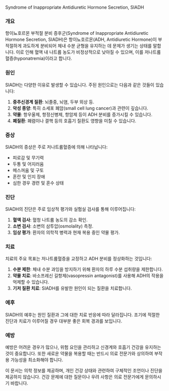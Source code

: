 Syndrome of Inappropriate Antidiuretic Hormone Secretion, SIADH
### 개요
항이뇨호르몬 부적절 분비 증후군(Syndrome of Inappropriate Antidiuretic Hormone Secretion, SIADH)은 항이뇨호르몬(ADH, Antidiuretic Hormone)이 부적절하게 과도하게 분비되어 체내 수분 균형을 유지하는 데 문제가 생기는 상태를 말합니다. 이로 인해 혈액 내 나트륨 농도가 비정상적으로 낮아질 수 있으며, 이를 저나트륨혈증(hyponatremia)이라고 합니다.

### 원인
SIADH는 다양한 이유로 발생할 수 있습니다. 주된 원인으로는 다음과 같은 것들이 있습니다:

1. **중추신경계 질환**: 뇌졸중, 뇌염, 두부 외상 등.
2. **악성 종양**: 특히 소세포 폐암(small cell lung cancer)과 관련이 깊습니다.
3. **약물**: 항우울제, 항정신병제, 항암제 등이 ADH 분비를 증가시킬 수 있습니다.
4. **폐질환**: 폐렴이나 결핵 등의 호흡기 질환도 영향을 미칠 수 있습니다.

### 증상
SIADH의 증상은 주로 저나트륨혈증에 의해 나타납니다:

- 피로감 및 무기력
- 두통 및 어지러움
- 메스꺼움 및 구토
- 혼란 및 인지 장애
- 심한 경우 경련 및 혼수 상태

### 진단
SIADH의 진단은 주로 임상적 평가와 실험실 검사를 통해 이루어집니다:

1. **혈액 검사**: 혈청 나트륨 농도의 감소 확인.
2. **소변 검사**: 소변의 삼투압(osmolality) 측정.
3. **임상 평가**: 환자의 의학적 병력과 현재 복용 중인 약물 평가.

### 치료
치료의 주요 목표는 저나트륨혈증을 교정하고 ADH 분비를 정상화하는 것입니다:

1. **수분 제한**: 체내 수분 과잉을 방지하기 위해 환자의 하루 수분 섭취량을 제한합니다.
2. **약물 치료**: 바소프레신 길항제(vasopressin antagonist)를 사용해 ADH의 작용을 억제할 수 있습니다.
3. **기저 질환 치료**: SIADH를 유발한 원인이 되는 질환을 치료합니다.

### 예후
SIADH의 예후는 원인 질환과 그에 대한 치료 반응에 따라 달라집니다. 조기에 적절한 진단과 치료가 이루어질 경우 대부분 좋은 회복 경과를 보입니다.

### 예방
예방은 어려운 경우가 많으나, 위험 요인을 관리하고 신경계와 호흡기 건강을 유지하는 것이 중요합니다. 또한 새로운 약물을 복용할 때는 반드시 의료 전문가와 상의하여 부작용 가능성을 최소화해야 합니다.

이 문서는 의학 정보를 제공하며, 개인 건강 상태와 관련하여 구체적인 조언이나 진단을 제공하지 않습니다. 건강 문제에 대한 질문이나 우려 사항은 의료 전문가에게 문의하시기 바랍니다.

